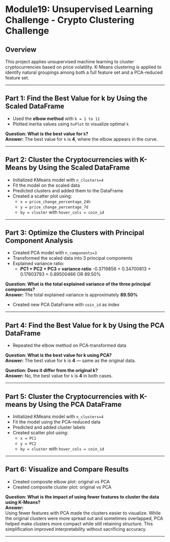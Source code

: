 # Module19: Unsupervised Learning Challenge - Crypto Clustering Challenge

## Overview

This project applies unsupervised machine learning to cluster cryptocurrencies based on price volatility. K-Means clustering is applied to identify natural groupings among both a full feature set and a PCA-reduced feature set.

---

## Part 1: Find the Best Value for k by Using the Scaled DataFrame

- Used the **elbow method** with `k = 1 to 11`
- Plotted inertia values using `hvPlot` to visualize optimal `k`

**Question: What is the best value for `k`?**  
**Answer:** The best value for `k` is **4**, where the elbow appears in the curve.

---

## Part 2: Cluster the Cryptocurrencies with K-Means by Using the Scaled DataFrame

- Initialized KMeans model with `n_clusters=4`
- Fit the model on the scaled data
- Predicted clusters and added them to the DataFrame
- Created a scatter plot using:
  - `x = price_change_percentage_24h`
  - `y = price_change_percentage_7d`
  - `by = cluster` with `hover_cols = coin_id`

---

## Part 3: Optimize the Clusters with Principal Component Analysis

- Created PCA model with `n_components=3`
- Transformed the scaled data into 3 principal components
- Explained variance ratio:
  - **PC1 + PC2 + PC3 = variance ratio**
  -0.3719856 +  0.34700813 + 0.17603793 = 0.89500466 OR 89.50%

**Question: What is the total explained variance of the three principal components?**  
**Answer:** The total explained variance is approximately **89.50%**

- Created new PCA DataFrame with `coin_id` as index

---

## Part 4: Find the Best Value for k by Using the PCA DataFrame

- Repeated the elbow method on PCA-transformed data

**Question: What is the best value for k using PCA?**  
**Answer:** The best value for k is **4** — same as the original data.

**Question: Does it differ from the original k?**  
**Answer:** No, the best value for `k` is **4** in both cases.

---

## Part 5: Cluster the Cryptocurrencies with K-means by Using the PCA DataFrame

- Initialized KMeans model with `n_clusters=4`
- Fit the model using the PCA-reduced data
- Predicted and added cluster labels
- Created scatter plot using:
  - `x = PC1`
  - `y = PC2`
  - `by = cluster` with `hover_cols = coin_id`

---

## Part 6: Visualize and Compare Results

- Created composite elbow plot: original vs PCA
- Created composite cluster plot: original vs PCA

**Question: What is the impact of using fewer features to cluster the data using K-Means?**  
**Answer:**  
Using fewer features with PCA made the clusters easier to visualize. While the original clusters were more spread out and sometimes overlapped, PCA helped make clusters more compact while still retaining structure. This simplification improved interpretability without sacrificing accuracy.

---
